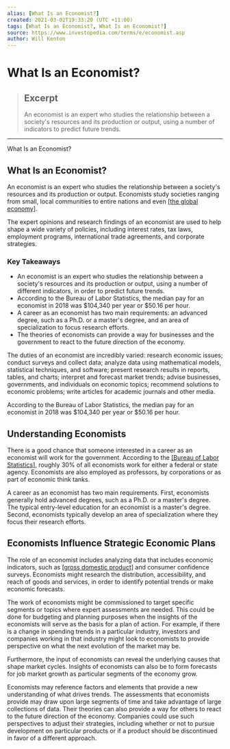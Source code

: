 ```yaml
---
alias: [What Is an Economist?]
created: 2021-03-02T19:33:20 (UTC +11:00)
tags: [What Is an Economist?, What Is an Economist?]
source: https://www.investopedia.com/terms/e/economist.asp
author: Will Kenton
---
```


# What Is an Economist?

> ## Excerpt
> An economist is an expert who studies the relationship between a society's resources and its production or output, using a number of indicators to predict future trends.

---

What Is an Economist?
## What Is an Economist?

An economist is an expert who studies the relationship between a society's resources and its production or output. Economists study societies ranging from small, local communities to entire nations and even [[the global economy]](https://www.investopedia.com/video/play/globalization/).

The expert opinions and research findings of an economist are used to help shape a wide variety of policies, including interest rates, tax laws, employment programs, international trade agreements, and corporate strategies.

### Key Takeaways

-   An economist is an expert who studies the relationship between a society's resources and its production or output, using a number of different indicators, in order to predict future trends.
-   According to the Bureau of Labor Statistics, the median pay for an economist in 2018 was $104,340 per year or $50.16 per hour.
-   A career as an economist has two main requirements: an advanced degree, such as a Ph.D. or a master's degree, and an area of specialization to focus research efforts.
-   The theories of economists can provide a way for businesses and the government to react to the future direction of the economy.

The duties of an economist are incredibly varied: research economic issues; conduct surveys and collect data; analyze data using mathematical models, statistical techniques, and software; present research results in reports, tables, and charts; interpret and forecast market trends; advise businesses, governments, and individuals on economic topics; recommend solutions to economic problems; write articles for academic journals and other media.

According to the Bureau of Labor Statistics, the median pay for an economist in 2018 was $104,340 per year or $50.16 per hour.

## Understanding Economists

There is a good chance that someone interested in a career as an economist will work for the government. According to the [[Bureau of Labor Statistics]](https://www.investopedia.com/terms/b/bls.asp), roughly 30% of all economists work for either a federal or state agency. Economists are also employed as professors, by corporations or as part of economic think tanks.

A career as an economist has two main requirements. First, economists generally hold advanced degrees, such as a Ph.D. or a master's degree. The typical entry-level education for an economist is a master's degree. Second, economists typically develop an area of specialization where they focus their research efforts.

## Economists Influence Strategic Economic Plans

The role of an economist includes analyzing data that includes economic indicators, such as [[gross domestic product]](https://www.investopedia.com/terms/g/gdp.asp) and consumer confidence surveys. Economists might research the distribution, accessibility, and reach of goods and services, in order to identify potential trends or make economic forecasts.

The work of economists might be commissioned to target specific segments or topics where expert assessments are needed. This could be done for budgeting and planning purposes when the insights of the economists will serve as the basis for a plan of action. For example, if there is a change in spending trends in a particular industry, investors and companies working in that industry might look to economists to provide perspective on what the next evolution of the market may be.

Furthermore, the input of economists can reveal the underlying causes that shape market cycles. Insights of economists can also be to form forecasts for job market growth as particular segments of the economy grow.

Economists may reference factors and elements that provide a new understanding of what drives trends. The assessments that economists provide may draw upon large segments of time and take advantage of large collections of data. Their theories can also provide a way for others to react to the future direction of the economy. Companies could use such perspectives to adjust their strategies, including whether or not to pursue development on particular products or if a product should be discontinued in favor of a different approach.
